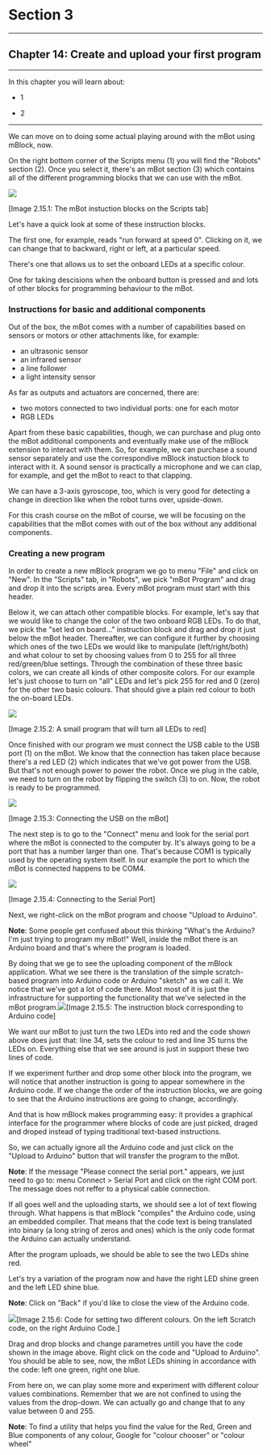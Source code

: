 # Section 3

---

## Chapter 14: Create and upload your first program

---

In this chapter you will learn about:

* 1

* 2

---

We can move on to doing some actual playing around with the mBot using mBlock, now.

On the right bottom corner of the Scripts menu \(1\) you will find the "Robots" section \(2\). Once you select it, there's an mBot section \(3\) which contains all of the different programming blocks that we can use with the mBot.

![](/assets/Img.3.15.1.jpg)

\[Image 2.15.1: The mBot instuction blocks on the Scripts tab\]

Let's have a quick look at some of these instruction blocks.

The first one, for example, reads "run forward at speed 0". Clicking on it, we can change that to backward, right or left, at a particular speed.

There's one that allows us to set the onboard LEDs at a specific colour.

One for taking descisions when the onboard button is pressed and and lots of other blocks for programming behaviour to the mBot.

### Instructions for basic and additional components

Out of the box, the mBot comes with a number of capabilities based on sensors or motors or other attachments like, for example:

* an ultrasonic sensor
* an infrared sensor
* a line follower
* a light intensity sensor

As far as outputs and actuators are concerned, there are:

* two motors connected to two individual ports: one for each motor
* RGB LEDs

Apart from these basic capabilities, though, we can purchase and plug onto the mBot additional components and eventually make use of the mBlock extension to interact with them. So, for example, we can purchase a sound sensor separately and use the correspondive mBlock instuction block to interact with it. A sound sensor is practically a microphone and we can clap, for example, and get the mBot to react to that clapping.

We can have a 3-axis gyroscope, too, which is very good for detecting a change in direction like when the robot turns over, upside-down.

For this crash course on the mBot of course, we will be focusing on the capabilities that the mBot comes with out of the box without any additional components.

### Creating a new program

In order to create a new mBlock program we go to menu "File" and click on "New". In the "Scripts" tab, in "Robots", we pick "mBot Program" and drag and drop it into the scripts area. Every mBot program must start with this header.

Below it, we can attach other compatible blocks. For example, let's say that we would like to change the color of the two onboard RGB LEDs. To do that, we pick the "set led on board..." instruction block and drag and drop it just below the mBot header. Thereafter, we can configure it further by choosing which ones of the two LEDs we would like to manipulate \(left/right/both\) and what colour to set by choosing values from 0 to 255 for all three red/green/blue settings. Through the combination of these three basic colors, we can create all kinds of other composite colors. For our example let's just choose to turn on "all" LEDs and let's pick 255 for red and 0 \(zero\) for the other two basic colours. That should give a plain red colour to both the on-board LEDs.

![](/assets/Img.3.15.2.jpg)

\[Image 2.15.2: A small program that will turn all LEDs to red\]

Once finished with our program we must connect the USB cable to the USB port \(1\) on the mBot. We know that the connection has taken place because there's a red LED \(2\) which indicates that we've got power from the USB. But that's not enough power to power the robot. Once we plug in the cable, we need to turn on the robot by flipping the switch \(3\) to on. Now, the robot is ready to be programmed.

![](/assets/Img.3.15.3.jpg)

\[Image 2.15.3: Connecting the USB on the mBot\]

The next step is to go to the "Connect" menu and look for the serial port where the mBot is connected to the computer by. It's always going to be a port that has a number larger than one. That's because COM1 is typically used by the operating system itself. In our example the port to which the mBot is connected happens to be COM4.

![](/assets/Img.3.15.4.jpg)

\[Image 2.15.4: Connecting to the Serial Port\]

Next, we right-click on the mBot program and choose "Upload to Arduino".

**Note**: Some people get confused about this thinking "What's the Arduino? I'm just trying to program my mBot!" Well, inside the mBot there is an Arduino board and that's where the program is loaded.

By doing that we ge to see the uploading component of the mBlock application. What we see there is the translation of the simple scratch-based program into Arduino code or Arduino "sketch" as we call it. We notice that we've got a lot of code there. Most most of it is just the infrastructure for supporting the functionality that we've selected in the mBot program.![](/assets/Img.3.15.5.jpg)\[Image 2.15.5: The instruction block corresponding to Arduino code\]

We want our mBot to just turn the two LEDs into red and the code shown above does just that: line 34, sets the colour to red and line 35 turns the LEDs on. Everything else that we see around is just in support these two lines of code.

If we experiment further and drop some other block into the program, we will notice that another instruction is going to appear somewhere in the Arduino code. If we change the order of the instruction blocks, we are going to see that the Arduino instructions are going to change, accordingly.

And that is how mBlock makes programming easy: it provides a graphical interface for the programmer where blocks of code are just picked, draged and droped instead of typing traditional text-based instructions.

So, we can actually ignore all the Arduino code and just click on the "Upload to Arduino" button that will transfer the program to the mBot.

**Note**: If the message "Please connect the serial port." appears, we just need to go to: menu Connect &gt; Serial Port and click on the right COM port. The message does not reffer to a physical cable connection.

If all goes well and the uploading starts, we should see a lot of text flowing through. What happens is that mBlock "compiles" the Arduino code, using an embedded compiler. That means that the code text is being translated into binary \(a long string of zeros and ones\) which is the only code format the Arduino can actually understand. 

After the program uploads, we should be able to see the two LEDs shine red.

Let's try a variation of the program now and have the right LED shine green and the left LED shine blue.

**Note**: Click on "Back" if you'd like to close the view of the Arduino code.

![](/assets/Img.3.15.6.jpg)\[Image 2.15.6: Code for setting two different colours. On the left Scratch code, on the right Arduino Code.\]

Drag and drop blocks and change parametres untill you have the code shown in the image above. Right click on the code and "Upload to Arduino". You should be able to see, now, the mBot LEDs shining in accordance with the code: left one green, right one blue.

From here on, we can play some more and experiment with different colour values combinations. Remember that we are not confined to using the values from the drop-down. We can actually go and change that to any value between 0 and 255.

**Note**: To find a utility that helps you find the value for the Red, Green and Blue components of any colour, Google for "colour chooser" or "colour wheel"






